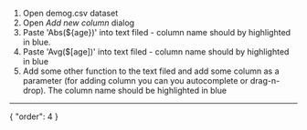 1. Open demog.csv dataset
2. Open *Add new column* dialog
3. Paste 'Abs(${age})' into text filed - column name should by highlighted in blue.
3. Paste 'Avg($[age])' into text filed - column name should by highlighted in blue
4. Add some other function to the text filed and add some column as a parameter (for adding column you can you autocomplete or drag-n-drop). The column name should be highlighted in blue

---
{
  "order": 4
}
